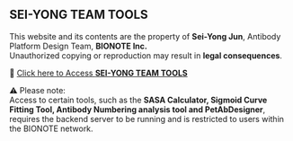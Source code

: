 ## SEI-YONG TEAM TOOLS

This website and its contents are the property of **Sei-Yong Jun**, Antibody Platform Design Team, **BIONOTE Inc.**  
Unauthorized copying or reproduction may result in **legal consequences**.

🔗 [Click here to Access **SEI-YONG TEAM TOOLS**](https://sei-yong.github.io/SEIYONG/AP-000-Main.html)

⚠️ Please note:  
Access to certain tools, such as the **SASA Calculator, Sigmoid Curve Fitting Tool, Antibody Numbering analysis tool and PetAbDesigner**, requires the backend server to be running and is restricted to users within the BIONOTE network.
